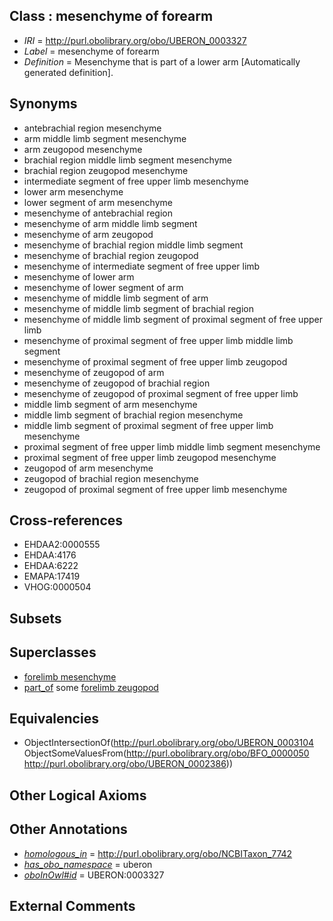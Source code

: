 
## Class : mesenchyme of forearm

 * *IRI* = http://purl.obolibrary.org/obo/UBERON_0003327
 * *Label* = mesenchyme of forearm
 * *Definition* = Mesenchyme that is part of a lower arm [Automatically generated definition].

## Synonyms

 * antebrachial region mesenchyme
 * arm middle limb segment mesenchyme
 * arm zeugopod mesenchyme
 * brachial region middle limb segment mesenchyme
 * brachial region zeugopod mesenchyme
 * intermediate segment of free upper limb mesenchyme
 * lower arm mesenchyme
 * lower segment of arm mesenchyme
 * mesenchyme of antebrachial region
 * mesenchyme of arm middle limb segment
 * mesenchyme of arm zeugopod
 * mesenchyme of brachial region middle limb segment
 * mesenchyme of brachial region zeugopod
 * mesenchyme of intermediate segment of free upper limb
 * mesenchyme of lower arm
 * mesenchyme of lower segment of arm
 * mesenchyme of middle limb segment of arm
 * mesenchyme of middle limb segment of brachial region
 * mesenchyme of middle limb segment of proximal segment of free upper limb
 * mesenchyme of proximal segment of free upper limb middle limb segment
 * mesenchyme of proximal segment of free upper limb zeugopod
 * mesenchyme of zeugopod of arm
 * mesenchyme of zeugopod of brachial region
 * mesenchyme of zeugopod of proximal segment of free upper limb
 * middle limb segment of arm mesenchyme
 * middle limb segment of brachial region mesenchyme
 * middle limb segment of proximal segment of free upper limb mesenchyme
 * proximal segment of free upper limb middle limb segment mesenchyme
 * proximal segment of free upper limb zeugopod mesenchyme
 * zeugopod of arm mesenchyme
 * zeugopod of brachial region mesenchyme
 * zeugopod of proximal segment of free upper limb mesenchyme

## Cross-references

 * EHDAA2:0000555
 * EHDAA:4176
 * EHDAA:6222
 * EMAPA:17419
 * VHOG:0000504

## Subsets


## Superclasses

 * [forelimb mesenchyme](../../UBERON/59/UBERON_0003859.md)
 * [part_of](../../BFO/50/BFO_0000050.md) some [forelimb zeugopod](../../UBERON/86/UBERON_0002386.md)

## Equivalencies

 * ObjectIntersectionOf(<http://purl.obolibrary.org/obo/UBERON_0003104> ObjectSomeValuesFrom(<http://purl.obolibrary.org/obo/BFO_0000050> <http://purl.obolibrary.org/obo/UBERON_0002386>))

## Other Logical Axioms


## Other Annotations

 * *[homologous_in](../../core#homologous/in/core#homologous_in.md)* = http://purl.obolibrary.org/obo/NCBITaxon_7742
 * *[has_obo_namespace](../../ce/oboInOwl#hasOBONamespace.md)* = uberon
 * *[oboInOwl#id](../../id/oboInOwl#id.md)* = UBERON:0003327

## External Comments

